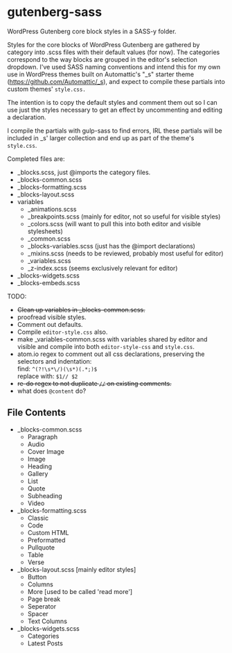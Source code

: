# gutenberg-sass
WordPress Gutenberg core block styles in a SASS-y folder.

Styles for the core blocks of WordPress Gutenberg are gathered by category into .scss files with their default values (for now). The categories correspond to the way blocks are grouped in the editor's selection dropdown. I've used SASS naming conventions and intend this for my own use in WordPress themes built on Automattic's "\_s" starter theme (https://github.com/Automattic/_s), and expect to compile these partials into custom themes' `style.css.`

The intention is to copy the default styles and comment them out so I can use just the styles necessary to get an effect by uncommenting and editing a declaration.

I compile the partials with gulp-sass to find errors, IRL these partials will be included in \_s' larger collection and end up as part of the theme's `style.css`.


Completed files are:
* \_blocks.scss, just @imports the category files.
* \_blocks-common.scss
* \_blocks-formatting.scss
* \_blocks-layout.scss
* variables
  - \_animations.scss
  - \_breakpoints.scss (mainly for editor, not so useful for visible styles)
  - \_colors.scss (will want to pull this into both editor and visible stylesheets)
  - \_common.scss
  - \_blocks-variables.scss (just has the @import declarations)
  - \_mixins.scss (needs to be reviewed, probably most useful for editor)
  - \_variables.scss
  - \_z-index.scss (seems exclusively relevant for editor)
* \_blocks-widgets.scss
* \_blocks-embeds.scss

TODO:
* ~~Clean up variables in \_blocks-common.scss.~~
* proofread visible styles.
* Comment out defaults.
* Compile `editor-style.css` also.
* make \_variables-common.scss with variables shared by editor and visible and compile into both `editor-style-css` and `style.css`.
* atom.io regex to comment out all css declarations, preserving the selectors and indentation:  
    find: `^(?!\s*\/)(\s*)(.*;)$`  
    replace with: `$1// $2`
* ~~re-do regex to not duplicate `//` on existing comments.~~
* what does `@content` do?

## File Contents ##
* \_blocks-common.scss
  - Paragraph
  - Audio
  - Cover Image
  - Image
  - Heading
  - Gallery
  - List
  - Quote
  - Subheading
  - Video
* \_blocks-formatting.scss
  - Classic
  - Code
  - Custom HTML
  - Preformatted
  - Pullquote
  - Table
  - Verse
* \_blocks-layout.scss [mainly editor styles]
  - Button
  - Columns
  - More [used to be called 'read more']
  - Page break
  - Seperator
  - Spacer
  - Text Columns
* \_blocks-widgets.scss
  - Categories
  - Latest Posts
